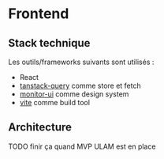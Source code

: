 # Frontend


## Stack technique

Les outils/frameworks suivants sont utilisés :
- React
- [tanstack-query](https://tanstack.com/query/latest) comme store et fetch
- [monitor-ui](https://github.com/MTES-MCT/monitor-ui) comme design system
- [vite](https://vite.dev/) comme build tool

## Architecture

TODO finir ça quand MVP ULAM est en place
